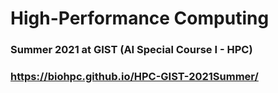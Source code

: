 # High-Performance Computing

### Summer 2021 at GIST (AI Special Course I - HPC)

### https://biohpc.github.io/HPC-GIST-2021Summer/ 
